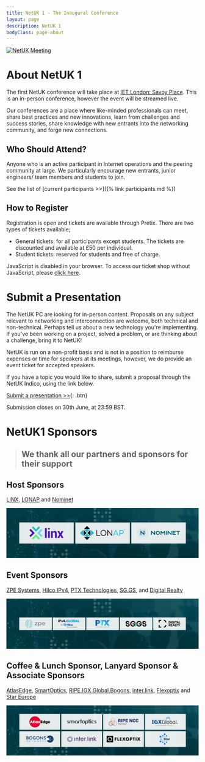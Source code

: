 ```yaml
---
title: NetUK 1 - The Inaugural Conference
layout: page
description: NetUK 1
bodyClass: page-about
---
```


<a href="https://tickets.netuk.org/NetUK1/">
   <img src="/images/netuk1-event-website-banner.svg" alt="NetUK Meeting">
</a>

# About NetUK 1

The first NetUK conference will take place at [IET London: Savoy Place](https://savoyplace.theiet.org/). This is an in-person conference, however the event will be streamed live.

Our conferences are a place where like-minded professionals can meet, share best practices and new innovations, learn from challenges and success stories, share knowledge with new entrants into the networking community, and forge new connections.

## Who Should Attend?

Anyone who is an active participant in Internet operations and the peering community at large. We particularly encourage new entrants, junior engineers/ team members and students to join.

See the list of [current participants >>]({% link participants.md %})

## How to Register

Registration is open and tickets are available through Pretix.
There are two types of tickets available;

- General tickets: for all participants except students. The tickets are discounted and available at £50 per individual.
- Student tickets: reserved for students and free of charge.

<link rel="stylesheet" type="text/css" href="https://tickets.netuk.org/NetUK1/widget/v1.css" crossorigin>
<script type="text/javascript" src="https://tickets.netuk.org/widget/v1.en.js" async crossorigin></script>

<pretix-widget event="https://tickets.netuk.org/NetUK1/" single-item-select="button"></pretix-widget>
<noscript>
   <div class="pretix-widget">
        <div class="pretix-widget-info-message">
            JavaScript is disabled in your browser. To access our ticket shop without JavaScript, please <a target="_blank" rel="noopener" href="https://tickets.netuk.org/NetUK1/">click here</a>.
        </div>
    </div>
</noscript>

# Submit a Presentation

The NetUK PC are looking for in-person content. Proposals on any subject relevant to networking and interconnection are welcome, both technical and non-technical. Perhaps tell us about a new technology you're implementing. If you’ve been working on a project, solved a problem, or are thinking about a challenge, bring it to NetUK!

NetUK is run on a non-profit basis and is not in a position to reimburse expenses or time for speakers at its meetings, however, we do provide an event ticket for accepted speakers.

If you have a topic you would like to share, submit a proposal through the NetUK Indico, using the link below.

[Submit a presentation >>](https://indico.netuk.org/event/1){: .btn}

Submission closes on 30th June, at 23:59 BST.

# NetUK1 Sponsors

> ## We thank all our partners and sponsors for their support

## Host Sponsors

[LINX](https://savoyplace.theiet.org/), [LONAP](https://savoyplace.theiet.org/) and [Nominet](https://savoyplace.theiet.org/)

<img src="/images/NetUK 1 Sponsors T1.png" alt="Host Sponsors">

## Event Sponsors

[ZPE Systems](https://zpesystems.com/), [Hilco IPv4]( https://www.hilcovs.co.uk/ipv4/), [PTX Technologies](https://www.ptxtech.io/), [SG.GS](https://www.sg.gs/), and [Digital Realty](https://www.digitalrealty.co.uk/)

 <img src="/images/NetUK 1 Sponsors T2.png" alt="Event Sponsors">

## Coffee & Lunch Sponsor, Lanyard Sponsor & Associate Sponsors

[AtlasEdge](https://atlasedge.com/), [SmartOptics](https://smartoptics.com/), [RIPE](https://www.ripe.net),[IGX Global](https://igxglobal.com),[Bogons](https://www.bogons.net/), [inter.link](https://inter.link/), [Flexoptix](https://www.flexoptix.net/en) and [Star Europe](http://stareurope.eu/)

<img src="/images/NetUK 1 Sponsors T3.png" alt="Event Sponsors">